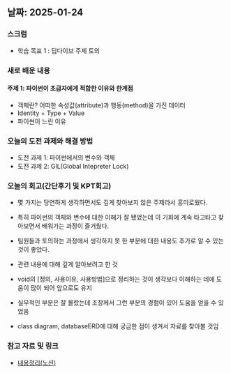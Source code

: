 
## 날짜: 2025-01-24

### 스크럼
- 학습 목표 1 : 딥다이브 주제 토의

### 새로 배운 내용
#### 주제 1:  파이썬이 초급자에게 적합한 이유와 한계점
- 객체란? 어떠한 속성값(attribute)과 행동(method)을 가진 데이터
- Identity + Type + Value
- 파이썬이 느린 이유

### 오늘의 도전 과제와 해결 방법
- 도전 과제 1: 파이썬에서의 변수와 객체
- 도전 과제 2: GIL(Global Intepreter Lock)

### 오늘의 회고(간단후기 및 KPT회고)
- 몇 가지는 당연하게 생각하면서도 깊게 찾아보지 않은 주제라서 흥미로웠다.
- 특히 파이썬의 객체와 변수에 대한 이해가 잘 됐었는데 이 기회에 계속 타고타고 찾아보면서 배워가는 과정이 즐거웠다.
- 팀원들과 토의하는 과정에서 생각하지 못 한 부분에 대한 내용도 추가로 알 수 있는 것이 좋았다.

- 관련 내용에 대해 깊게 알아보려고 한 것
- void의 [정의, 사용이유, 사용방법]으로 정리하는 것이 생각보다 이해하는 데에 도움이 많이 되어 앞으로도 유지
- 실무적인 부분은 잘 몰랐는데 조장께서 그런 부분의 경험이 있어 도움을 얻을 수 있었음
- class diagram, databaseERD에 대해 궁금한 점이 생겨서 자료를 찾아볼 것임

### 참고 자료 및 링크
- [내용정리(노션)](https://www.notion.so/250124-1-18475a6ebc0a809a8ad3e33483e74ce9?pvs=4)
